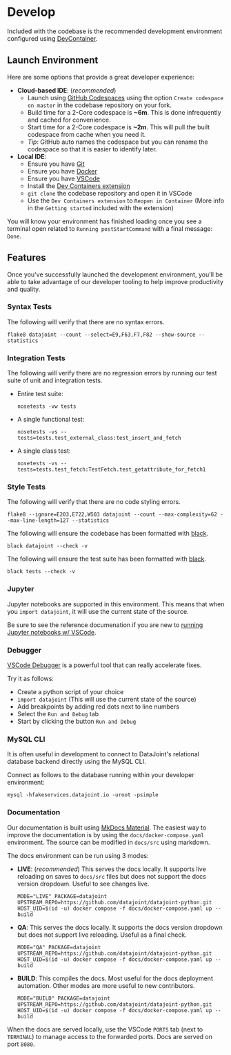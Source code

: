 # Develop

Included with the codebase is the recommended development environment configured using [DevContainer](https://containers.dev/).

## Launch Environment

Here are some options that provide a great developer experience:

- **Cloud-based IDE**: (*recommended*)
  - Launch using [GitHub Codespaces](https://github.com/features/codespaces) using the option `Create codespace on master` in the codebase repository on your fork.
  - Build time for a 2-Core codespace is **~6m**. This is done infrequently and cached for convenience.
  - Start time for a 2-Core codespace is **~2m**. This will pull the built codespace from cache when you need it.
  - *Tip*: GitHub auto names the codespace but you can rename the codespace so that it is easier to identify later.
- **Local IDE**:
  - Ensure you have [Git](https://git-scm.com/book/en/v2/Getting-Started-Installing-Git)
  - Ensure you have [Docker](https://docs.docker.com/get-docker/)
  - Ensure you have [VSCode](https://code.visualstudio.com/)
  - Install the [Dev Containers extension](https://marketplace.visualstudio.com/items?itemName=ms-vscode-remote.remote-containers)
  - `git clone` the codebase repository and open it in VSCode
  - Use the `Dev Containers extension` to `Reopen in Container` (More info in the `Getting started` included with the extension)

You will know your environment has finished loading once you see a terminal open related to `Running postStartCommand` with a final message: `Done`.

## Features

Once you've successfully launched the development environment, you'll be able to take advantage of our developer tooling to help improve productivity and quality.

### Syntax Tests

The following will verify that there are no syntax errors.

```
flake8 datajoint --count --select=E9,F63,F7,F82 --show-source --statistics
```

### Integration Tests

The following will verify there are no regression errors by running our test suite of unit and integration tests.

- Entire test suite:
  ```
  nosetests -vw tests
  ```
- A single functional test:
  ```
  nosetests -vs --tests=tests.test_external_class:test_insert_and_fetch
  ```
- A single class test:
  ```
  nosetests -vs --tests=tests.test_fetch:TestFetch.test_getattribute_for_fetch1
  ```

### Style Tests

The following will verify that there are no code styling errors.

```
flake8 --ignore=E203,E722,W503 datajoint --count --max-complexity=62 --max-line-length=127 --statistics
```

The following will ensure the codebase has been formatted with [black](https://black.readthedocs.io/en/stable/).

```
black datajoint --check -v
```

The following will ensure the test suite has been formatted with [black](https://black.readthedocs.io/en/stable/).

```
black tests --check -v
```

### Jupyter

Jupyter notebooks are supported in this environment. This means that when you `import datajoint`, it will use the current state of the source.

Be sure to see the reference documenation if you are new to [running Jupyter notebooks w/ VSCode](https://code.visualstudio.com/docs/datascience/jupyter-notebooks#_create-or-open-a-jupyter-notebook).

### Debugger

[VSCode Debugger](https://code.visualstudio.com/docs/editor/debugging) is a powerful tool that can really accelerate fixes.

Try it as follows:

- Create a python script of your choice
- `import datajoint` (This will use the current state of the source)
- Add breakpoints by adding red dots next to line numbers
- Select the `Run and Debug` tab
- Start by clicking the button `Run and Debug`

### MySQL CLI

It is often useful in development to connect to DataJoint's relational database backend directly using the MySQL CLI.

Connect as follows to the database running within your developer environment:

```
mysql -hfakeservices.datajoint.io -uroot -psimple
```

### Documentation

Our documentation is built using [MkDocs Material](https://squidfunk.github.io/mkdocs-material/). The easiest way to improve the documentation is by using the `docs/docker-compose.yaml` environment. The source can be modified in `docs/src` using markdown.

The docs environment can be run using 3 modes:

- **LIVE**: (*recommended*) This serves the docs locally. It supports live reloading on saves to `docs/src` files but does not support the docs version dropdown. Useful to see changes live.
  ```
  MODE="LIVE" PACKAGE=datajoint UPSTREAM_REPO=https://github.com/datajoint/datajoint-python.git HOST_UID=$(id -u) docker compose -f docs/docker-compose.yaml up --build
  ```
- **QA**: This serves the docs locally. It supports the docs version dropdown but does not support live reloading. Useful as a final check.
  ```
  MODE="QA" PACKAGE=datajoint UPSTREAM_REPO=https://github.com/datajoint/datajoint-python.git HOST_UID=$(id -u) docker compose -f docs/docker-compose.yaml up --build
  ```
- **BUILD**: This compiles the docs. Most useful for the docs deployment automation. Other modes are more useful to new contributors.
  ```
  MODE="BUILD" PACKAGE=datajoint UPSTREAM_REPO=https://github.com/datajoint/datajoint-python.git HOST_UID=$(id -u) docker compose -f docs/docker-compose.yaml up --build
  ```

When the docs are served locally, use the VSCode `PORTS` tab (next to `TERMINAL`) to manage access to the forwarded ports. Docs are served on port `8080`.
